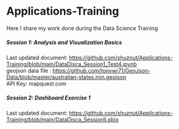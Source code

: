 # Applications-Training

Here I share my work done during the Data Science Training  
  
##### Session 1: Analysis and Visualization Basics  
Last updated document: https://github.com/shuznut/Applications-Training/blob/main/DataDisca_Session1_Test4.ipynb  
geojson data file : https://github.com/tonywr71/GeoJson-Data/blob/master/australian-states.min.geojson  
API Key: mapquest.com

##### Session 2: Dashboard Exercise 1 
Last updated document: https://github.com/shuznut/Applications-Training/blob/main/DataDisca_SessionII.pbix
